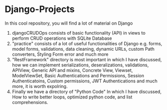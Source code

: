 # Django-Projects

In this cool repository, you will find a lot of material on Django
1. djangoCRUDOps consists of basic functionality (API) in views to perform CRUD operations with SQLite Database  
2. "practice" consists of a lot of useful functionalities of Django e.g. forms, model forms, validations, data cleaning, dynamic URLs, custom Path converters, Styling Form error and much more
3. "RestFramework" directory is most important in which I have discussed, how we can implement serializations, deseralizations, validations, APIView, Generic API and mixins, Concrete View, Viewset, ModelViewSet, Basic Authentications and Permissions, Session Authenticatoins, Custom permissions, JWT Authentications and much more, it is worth expolring.   
4. Finally we have a directory of "Python Code" In which I have discussed, How to write better loops, optimized python code, and list comprehensions.
